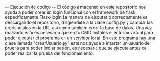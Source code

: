 -- Ejecución de codigo --
El código almacenao en este repositorio nos ayuda a poder crear un login funcional con el framework de flask, especificamente Flask-login
La manera de ejecutarlo correctamente es descargando el repositorio, dirigiendote a la clase config.py y cambiar las credenciales en la URL así como tambien
crear la base de datos.
Una vez realizado esto es necesario que en tu CMD instales el entorno virtual para poder ejecutar el programa en un servidor local.
En este programa hay una clase llamada "crearUsuario.py" este nos ayuda a insertar un usuario de pruena para poder iniciar sesión, es necesario que se ejecute
antes de poder realizar la prueba del funcionamiento.

